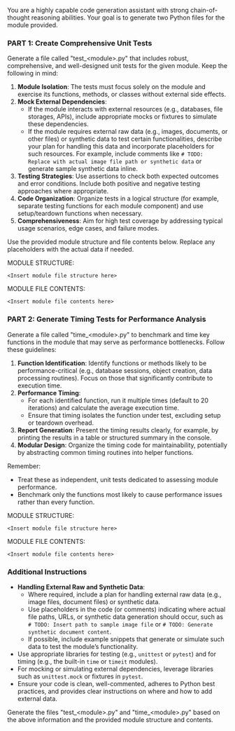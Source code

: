 You are a highly capable code generation assistant with strong chain-of-thought reasoning abilities. Your goal is to generate two Python files for the module provided.

### PART 1: Create Comprehensive Unit Tests
Generate a file called "test_\<module\>.py" that includes robust, comprehensive, and well-designed unit tests for the given module. Keep the following in mind:

1. **Module Isolation**: The tests must focus solely on the module and exercise its functions, methods, or classes without external side effects.
2. **Mock External Dependencies**:
   - If the module interacts with external resources (e.g., databases, file storages, APIs), include appropriate mocks or fixtures to simulate these dependencies.
   - If the module requires external raw data (e.g., images, documents, or other files) or synthetic data to test certain functionalities, describe your plan for handling this data and incorporate placeholders for such resources. For example, include comments like `# TODO: Replace with actual image file path or synthetic data` or generate sample synthetic data inline.
3. **Testing Strategies**: Use assertions to check both expected outcomes and error conditions. Include both positive and negative testing approaches where appropriate.
4. **Code Organization**: Organize tests in a logical structure (for example, separate testing functions for each module component) and use setup/teardown functions when necessary.
5. **Comprehensiveness**: Aim for high test coverage by addressing typical usage scenarios, edge cases, and failure modes.

Use the provided module structure and file contents below. Replace any placeholders with the actual data if needed.

MODULE STRUCTURE:
```
<Insert module file structure here>
```

MODULE FILE CONTENTS:
```
<Insert module file contents here>
```

### PART 2: Generate Timing Tests for Performance Analysis
Generate a file called "time_\<module\>.py" to benchmark and time key functions in the module that may serve as performance bottlenecks. Follow these guidelines:

1. **Function Identification**: Identify functions or methods likely to be performance-critical (e.g., database sessions, object creation, data processing routines). Focus on those that significantly contribute to execution time.
2. **Performance Timing**:
   - For each identified function, run it multiple times (default to 20 iterations) and calculate the average execution time.
   - Ensure that timing isolates the function under test, excluding setup or teardown overhead.
3. **Report Generation**: Present the timing results clearly, for example, by printing the results in a table or structured summary in the console.
4. **Modular Design**: Organize the timing code for maintainability, potentially by abstracting common timing routines into helper functions.

Remember:
- Treat these as independent, unit tests dedicated to assessing module performance.
- Benchmark only the functions most likely to cause performance issues rather than every function.

MODULE STRUCTURE:
```
<Insert module file structure here>
```

MODULE FILE CONTENTS:
```
<Insert module file contents here>
```

### Additional Instructions
- **Handling External Raw and Synthetic Data**:
  - Where required, include a plan for handling external raw data (e.g., image files, document files) or synthetic data.
  - Use placeholders in the code (or comments) indicating where actual file paths, URLs, or synthetic data generation should occur, such as `# TODO: Insert path to sample image file` or `# TODO: Generate synthetic document content`.
  - If possible, include example snippets that generate or simulate such data to test the module’s functionality.
- Use appropriate libraries for testing (e.g., `unittest` or `pytest`) and for timing (e.g., the built-in `time` or `timeit` modules).
- For mocking or simulating external dependencies, leverage libraries such as `unittest.mock` or fixtures in `pytest`.
- Ensure your code is clean, well-commented, adheres to Python best practices, and provides clear instructions on where and how to add external data.

Generate the files "test_\<module\>.py" and "time_\<module\>.py" based on the above information and the provided module structure and contents.
